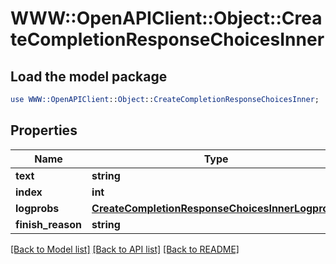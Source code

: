 # WWW::OpenAPIClient::Object::CreateCompletionResponseChoicesInner

## Load the model package
```perl
use WWW::OpenAPIClient::Object::CreateCompletionResponseChoicesInner;
```

## Properties
Name | Type | Description | Notes
------------ | ------------- | ------------- | -------------
**text** | **string** |  | 
**index** | **int** |  | 
**logprobs** | [**CreateCompletionResponseChoicesInnerLogprobs**](CreateCompletionResponseChoicesInnerLogprobs.md) |  | 
**finish_reason** | **string** |  | 

[[Back to Model list]](../README.md#documentation-for-models) [[Back to API list]](../README.md#documentation-for-api-endpoints) [[Back to README]](../README.md)


